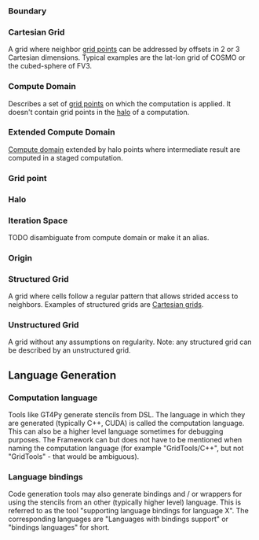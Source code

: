 ### Boundary

### Cartesian Grid

A grid where neighbor [grid points](#grid-point) can be addressed by offsets in 2 or 3 Cartesian dimensions. Typical examples are the lat-lon grid of COSMO or the cubed-sphere of FV3.

### Compute Domain

Describes a set of [grid points](#grid-point) on which the computation is applied. It doesn't contain grid points in the [halo](#halo) of a computation.

### Extended Compute Domain

[Compute domain](#compute-domain) extended by halo points where intermediate result are computed in a staged computation.

### Grid point

### Halo

### Iteration Space

TODO disambiguate from compute domain or make it an alias.

### Origin

### Structured Grid

A grid where cells follow a regular pattern that allows strided access to neighbors. Examples of structured grids are [Cartesian grids](#Cartesian-Grid).

### Unstructured Grid

A grid without any assumptions on regularity. Note: any structured grid can be described by an unstructured grid.

## Language Generation

### Computation language

Tools like GT4Py generate stencils from DSL. The language in which they are generated (typically C++, CUDA) is called the computation language. This can also be a higher level language sometimes for debugging purposes. The Framework can but does not have to be mentioned when naming the computation language (for example "GridTools/C++", but not "GridTools" - that would be ambiguous).

### Language bindings

Code generation tools may also generate bindings and / or wrappers for using the stencils from an other (typically higher level) language. This is referred to as the tool "supporting language bindings for language X". The corresponding languages are "Languages with bindings support" or "bindings languages" for short.
